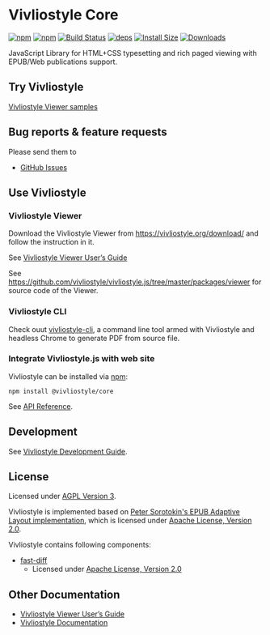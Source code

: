 # Vivliostyle Core

[![npm][npm]][npm-url]
[![npm][npm-next]][npm-url]
[![Build Status][build-status]][build-status-url]
[![deps][deps]][deps-url]
[![Install Size][size]][size-url]
[![Downloads][downloads]][downloads-url]

JavaScript Library for HTML+CSS typesetting and rich paged viewing with EPUB/Web publications support.

## Try Vivliostyle

[Vivliostyle Viewer samples](https://vivliostyle.org/samples/)

## Bug reports & feature requests

Please send them to

- [GitHub Issues](https://github.com/vivliostyle/vivliostyle.js/issues)

## Use Vivliostyle

### Vivliostyle Viewer

Download the Vivliostyle Viewer from <https://vivliostyle.org/download/> and follow the instruction in it.

See [Vivliostyle Viewer User’s Guide](https://vivliostyle.github.io/vivliostyle.js/docs/en/)

See <https://github.com/vivliostyle/vivliostyle.js/tree/master/packages/viewer> for source code of the Viewer.

### Vivliostyle CLI

Check ouut [vivliostyle-cli](https://github.com/vivliostyle/vivliostyle-cli/), a command line tool armed with Vivliostyle and headless Chrome to generate PDF from source file.

### Integrate Vivliostyle.js with web site

Vivliostyle can be installed via [npm](https://www.npmjs.com/package/@vivliostyle/core):

```
npm install @vivliostyle/core
```

See [API Reference](https://vivliostyle.org/docs/api).

## Development

See [Vivliostyle Development Guide](https://github.com/vivliostyle/vivliostyle.js/wiki/Development).

## License

Licensed under [AGPL Version 3](http://www.gnu.org/licenses/agpl.html).

Vivliostyle is implemented based on [Peter Sorotokin's EPUB Adaptive Layout implementation](https://github.com/sorotokin/adaptive-layout), which is licensed under [Apache License, Version 2.0](http://www.apache.org/licenses/LICENSE-2.0).

Vivliostyle contains following components:

- [fast-diff](https://www.npmjs.com/package/fast-diff)
  - Licensed under [Apache License, Version 2.0](http://www.apache.org/licenses/LICENSE-2.0)

## Other Documentation

- [Vivliostyle Viewer User’s Guide](https://vivliostyle.github.io/vivliostyle.js/docs/en/)
- [Vivliostyle Documentation](https://vivliostyle.org/docs/)

[npm]: https://img.shields.io/npm/v/@vivliostyle/core/latest
[npm-next]: https://img.shields.io/npm/v/@vivliostyle/core/next
[npm-url]: https://www.npmjs.com/package/@vivliostyle/core
[build-status]: https://travis-ci.org/vivliostyle/vivliostyle.svg
[build-status-url]: https://travis-ci.org/vivliostyle/vivliostyle
[deps]: https://img.shields.io/david/vivliostyle/vivliostyle?path=packages%2Fcore
[deps-url]: https://www.npmjs.com/package/@vivliostyle/corhttps://david-dm.org/vivliostyle/vivliostyle/?path=packages/core
[size]: https://packagephobia.now.sh/badge?p=@vivliostyle/core
[size-url]: https://packagephobia.now.sh/result?p=@vivliostyle/core
[downloads]: https://img.shields.io/npm/dw/@vivliostyle/core.svg
[downloads-url]: https://www.npmjs.com/package/@vivliostyle/core
